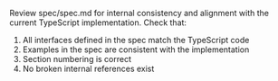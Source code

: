 Review spec/spec.md for internal consistency and alignment with the current TypeScript implementation. Check that:
1. All interfaces defined in the spec match the TypeScript code
2. Examples in the spec are consistent with the implementation
3. Section numbering is correct
4. No broken internal references exist
